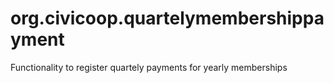 org.civicoop.quartelymembershippayment
======================================

Functionality to register quartely payments for yearly memberships
